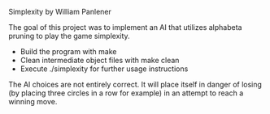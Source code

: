 Simplexity by William Panlener

The goal of this project was to implement an AI that utilizes alphabeta pruning to play the game simplexity.

* Build the program with make
* Clean intermediate object files with make clean
* Execute ./simplexity for further usage instructions

The AI choices are not entirely correct. It will place itself in danger of losing (by placing three circles in a row for example) in an attempt to reach a winning move.
